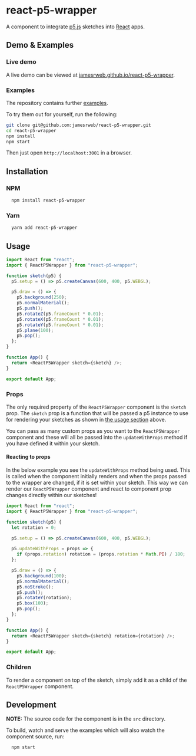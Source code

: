 # react-p5-wrapper

A component to integrate [p5.js](https://p5js.org/) sketches into
[React](https://reactjs.org/) apps.

## Demo & Examples

### Live demo

A live demo can be viewed at
[jamesrweb.github.io/react-p5-wrapper](http://jamesrweb.github.io/react-p5-wrapper/).

### Examples

The repository contains further
[examples](https://github.com/jamesrweb/react-p5-wrapper/tree/master/example/src).

To try them out for yourself, run the following:

```sh
git clone git@github.com:jamesrweb/react-p5-wrapper.git
cd react-p5-wrapper
npm install
npm start
```

Then just open `http://localhost:3001` in a browser.

## Installation

### NPM

```sh
  npm install react-p5-wrapper
```

### Yarn

```sh
  yarn add react-p5-wrapper
```

## Usage

```js
import React from "react";
import { ReactP5Wrapper } from "react-p5-wrapper";

function sketch(p5) {
  p5.setup = () => p5.createCanvas(600, 400, p5.WEBGL);

  p5.draw = () => {
    p5.background(250);
    p5.normalMaterial();
    p5.push();
    p5.rotateZ(p5.frameCount * 0.01);
    p5.rotateX(p5.frameCount * 0.01);
    p5.rotateY(p5.frameCount * 0.01);
    p5.plane(100);
    p5.pop();
  };
}

function App() {
  return <ReactP5Wrapper sketch={sketch} />;
}

export default App;
```

### Props

The only required property of the `ReactP5Wrapper` component is the `sketch`
prop. The `sketch` prop is a function that will be passed a p5 instance to use
for rendering your sketches as shown in [the usage section](#usage) above.

You can pass as many custom props as you want to the `ReactP5Wrapper` component
and these will all be passed into the `updateWithProps` method if you have
defined it within your sketch.

#### Reacting to props

In the below example you see the `updateWithProps` method being used. This is
called when the component initially renders and when the props passed to the
wrapper are changed, if it is set within your sketch. This way we can render our
`ReactP5Wrapper` component and react to component prop changes directly within
our sketches!

```js
import React from "react";
import { ReactP5Wrapper } from "react-p5-wrapper";

function sketch(p5) {
  let rotation = 0;

  p5.setup = () => p5.createCanvas(600, 400, p5.WEBGL);

  p5.updateWithProps = props => {
    if (props.rotation) rotation = (props.rotation * Math.PI) / 180;
  };

  p5.draw = () => {
    p5.background(100);
    p5.normalMaterial();
    p5.noStroke();
    p5.push();
    p5.rotateY(rotation);
    p5.box(100);
    p5.pop();
  };
}

function App() {
  return <ReactP5Wrapper sketch={sketch} rotation={rotation} />;
}

export default App;
```

### Children

To render a component on top of the sketch, simply add it as a child of the
`ReactP5Wrapper` component.

## Development

**NOTE:** The source code for the component is in the `src` directory.

To build, watch and serve the examples which will also watch the component
source, run:

```sh
  npm start
```
